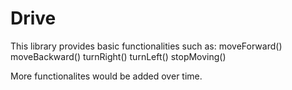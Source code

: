 # Drive
This library provides basic functionalities such as:
moveForward()
moveBackward()
turnRight()
turnLeft()
stopMoving()

More functionalites would be added over time.

